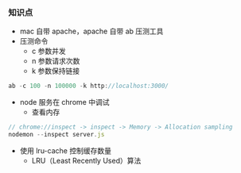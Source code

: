### 知识点

- mac 自带 apache，apache 自带 ab 压测工具
- 压测命令
  - c 参数并发
  - n 参数请求次数
  - k 参数保持链接

```java
ab -c 100 -n 100000 -k http://localhost:3000/
```

- node 服务在 chrome 中调试
  - 查看内存

```javascript
// chrome://inspect -> inspect -> Memory -> Allocation sampling
nodemon --inspect server.js
```

- 使用 lru-cache 控制缓存数量
  - LRU（Least Recently Used）算法
